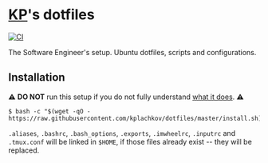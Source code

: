 # [KP](https://github.com/kplachkov)'s dotfiles

[![CI](https://github.com/kplachkov/dotfiles/workflows/CI/badge.svg)](https://github.com/kplachkov/dotfiles/actions?query=workflow%3ACI)

The Software Engineer's setup. Ubuntu dotfiles, scripts and configurations.

## Installation
:warning: **DO NOT** run this setup if you do not fully
understand [what it does](install.sh). :warning:
```terminal
$ bash -c "$(wget -qO - https://raw.githubusercontent.com/kplachkov/dotfiles/master/install.sh)"
```
`.aliases`, `.bashrc`, `.bash_options`, `.exports`, `.imwheelrc`, `.inputrc` and `.tmux.conf` will be linked in `$HOME`, if those files already exist -- they will be replaced.

